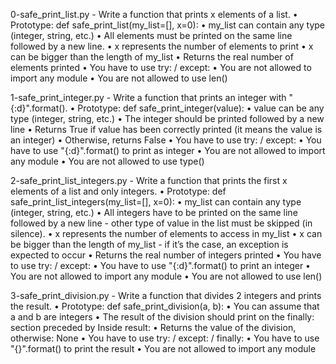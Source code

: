 0-safe_print_list.py - Write a function that prints x elements of a list.
    • Prototype: def safe_print_list(my_list=[], x=0):
    • my_list can contain any type (integer, string, etc.)
    • All elements must be printed on the same line followed by a new line.
    • x represents the number of elements to print
    • x can be bigger than the length of my_list
    • Returns the real number of elements printed
    • You have to use try: / except:
    • You are not allowed to import any module
    • You are not allowed to use len()

1-safe_print_integer.py - Write a function that prints an integer with "{:d}".format().
    • Prototype: def safe_print_integer(value):
    • value can be any type (integer, string, etc.)
    • The integer should be printed followed by a new line
    • Returns True if value has been correctly printed (it means the value is an integer)
    • Otherwise, returns False
    • You have to use try: / except:
    • You have to use "{:d}".format() to print as integer
    • You are not allowed to import any module
    • You are not allowed to use type()

2-safe_print_list_integers.py - Write a function that prints the first x elements of a list and only integers.
    • Prototype: def safe_print_list_integers(my_list=[], x=0):
    • my_list can contain any type (integer, string, etc.)
    • All integers have to be printed on the same line followed by a new line - other type of value in the list must be skipped (in silence).
    • x represents the number of elements to access in my_list
    • x can be bigger than the length of my_list - if it’s the case, an exception is expected to occur
    • Returns the real number of integers printed
    • You have to use try: / except:
    • You have to use "{:d}".format() to print an integer
    • You are not allowed to import any module
    • You are not allowed to use len()

3-safe_print_division.py - Write a function that divides 2 integers and prints the result.
    • Prototype: def safe_print_division(a, b):
    • You can assume that a and b are integers
    • The result of the division should print on the finally: section preceded by Inside result:
    • Returns the value of the division, otherwise: None
    • You have to use try: / except: / finally:
    • You have to use "{}".format() to print the result
    • You are not allowed to import any module
